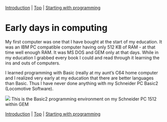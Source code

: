 [Introduction](index.html) | [Top](index.html) | [Starting with programming](02.html)

# Early days in computing #

My first computer was one that I have bought at the start of my education. It was an IBM PC compatible computer having only 512 KB of RAM - at that time well enough RAM. It was MS DOS and GEM only at that days. While in my education I grabbed every book I could and read through it learning the ins and outs of computers.

I learned programming with Basic (really at my aunt’s C64 home computer and I realized very early at my education that there are better languages than Basic. Thus I have never done anything with my Schneider PC Basic2 (Locomotive Software).


![][PastedGraphic]
This is the Basic2 programming environment on my Schneider PC 1512 within GEM



[Introduction](index.html) | [Top](index.html) | [Starting with programming](02.html)





[PastedGraphic]: PastedGraphic.png

[Dateiver]: Dateiver.png

[TVBuild]: TVBuild.png

